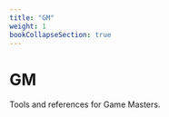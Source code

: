 ```yaml
---
title: "GM"
weight: 1
bookCollapseSection: true
---
```


# GM

Tools and references for Game Masters.